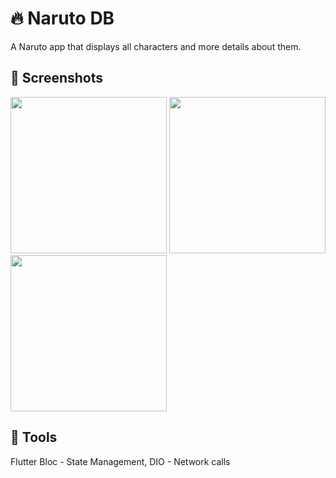 # 🔥 Naruto DB

A Naruto app that displays all characters and more details about them.

## 📸 Screenshots

<p float="left">
  <img src="https://raw.githubusercontent.com/dayojiboye/naruto_db /master/screenshots/shot1.png" width="250" />
  <img src="https://raw.githubusercontent.com/dayojiboye/naruto_db /master/screenshots/shot2.png" width="250" />
  <img src="https://raw.githubusercontent.com/dayojiboye/naruto_db /master/screenshots/shot3.png" width="250" />
</p>

## 🔨 Tools

Flutter Bloc - State Management,
DIO - Network calls
